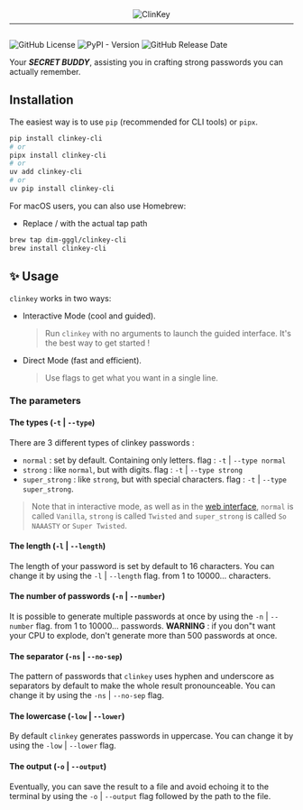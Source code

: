 
---  

<div align="center">
  <img src="./media/clinkey_green_title.svg" alt="ClinKey" style="max-width: 80%; margin: -40px auto;"/>
</div>
  
![GitHub License](https://img.shields.io/github/license/dim-gggl/Clinkey?style=plastic)
![PyPI - Version](https://img.shields.io/pypi/v/clinkey-cli?style=plastic&logo=python&logoColor=yellow)
![GitHub Release Date](https://img.shields.io/github/release-date/dim-gggl/clinkey-cli?style=plastic&logo=github&logoColor=green)


Your _**SECRET BUDDY**_, assisting you in crafting strong passwords you can actually remember.

## Installation

The easiest way is to use `pip` (recommended for CLI tools) or `pipx`. 

```bash
pip install clinkey-cli
# or
pipx install clinkey-cli
# or 
uv add clinkey-cli
# or
uv pip install clinkey-cli
```

For macOS users, you can also use Homebrew:
- Replace <user>/<repo> with the actual tap path  

```bash
brew tap dim-gggl/clinkey-cli
brew install clinkey-cli
```

## ✨ Usage
`clinkey` works in two ways: 
- Interactive Mode (cool and guided).
	> Run `clinkey` with no arguments to launch the guided interface. It's the best way to get started !
- Direct Mode (fast and efficient).
	> Use flags to get what you want in a single line.

### The parameters

#### The types (`-t` | `--type`)  
  
There are 3 different types of clinkey passwords : 
- `normal` : set by default. Containing only letters. flag : `-t` | `--type normal`
- `strong` : like `normal`, but with digits. flag : `-t` | `--type strong`
- `super_strong` : like `strong`, but with special characters. flag : `-t` | `--type super_strong`.

> Note that in interactive mode, as well as in the [web interface](https://dim-gggl.github.io/ClinKey/), `normal` is called `Vanilla`, `strong` is called `Twisted` and `super_strong` is called `So NAAASTY` or `Super Twisted`.  
  
#### The length (`-l` | `--length`)  
    
The length of your password is set by default to 16 characters. You can change it by using the `-l` | `--length` flag. from 1 to 10000... characters.  

#### The number of passwords (`-n` | `--number`)  
   
It is possible to generate multiple passwords at once by using the `-n` | `--number` flag. from 1 to 10000... passwords.  **WARNING** : if you don"t want your CPU to explode, don't generate more than 500 passwords at once.  

#### The separator (`-ns` | `--no-sep`)  
  
The pattern of passwords that `clinkey` uses hyphen and underscore as separators by default to make the whole result pronounceable. You can change it by using the `-ns` | `--no-sep` flag.  

#### The lowercase (`-low` | `--lower`)  
  
By default `clinkey` generates passwords in uppercase. You can change it by using the `-low` | `--lower` flag.  

#### The output (`-o` | `--output`)  
  
Eventually, you can save the result to a file and avoid echoing it to the terminal by using the `-o` | `--output` flag followed by the path to the file.  

